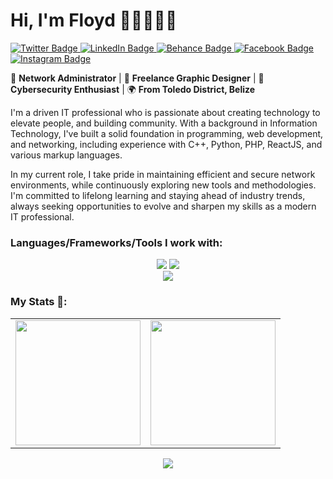 # Hi, I'm Floyd 👋🏽👨🏽‍💻    

<div id="badges">
    <a href="https://twitter.com/FloydDotDev">
        <img src="https://img.shields.io/badge/Twitter-blue?style=for-the-badge&logo=twitter&logoColor=white" alt="Twitter Badge"/>
    </a>

   <a href="https://www.linkedin.com/in/floyd-ack-28b5a11a0/">
       <img src="https://img.shields.io/badge/LinkedIn-blue?style=for-the-badge&logo=linkedin&logoColor=white" alt="LinkedIn Badge"/>
   </a>

  <a href="https://www.behance.net/floydack">
      <img src="https://img.shields.io/badge/Behance-1769FF?style=for-the-badge&logo=behance&logoColor=white" alt="Behance Badge"/>
  </a>

  <a href="https://www.facebook.com/jason.ack/">
    <img src="https://img.shields.io/badge/Facebook-1877F2?style=for-the-badge&logo=facebook&logoColor=white" alt="Facebook Badge"/>
  </a>

  <a href="https://www.instagram.com/floyd.ck/">
    <img src="https://img.shields.io/badge/Instagram-E4405F?style=for-the-badge&logo=instagram&logoColor=white" alt="Instagram Badge"/>
  </a>
</div>

<p>🔧 <strong>Network Administrator</strong> | 🎨 <strong>Freelance Graphic Designer</strong> | 🔐 <strong>Cybersecurity Enthusiast</strong> | 🌍 <strong>From Toledo District, Belize</strong></p>

<p> I'm a driven IT professional who is passionate about creating technology to elevate people, and building community. With a background in Information Technology, I've built a solid foundation in programming, web development, and networking, including experience with C++, Python, PHP, ReactJS, and various markup languages. </p>

<p> In my current role, I take pride in maintaining efficient and secure network environments, while continuously exploring new tools and methodologies. I'm committed to lifelong learning and staying ahead of industry trends, always seeking opportunities to evolve and sharpen my skills as a modern IT professional.</p>

<h3>Languages/Frameworks/Tools I work with:</h3>
<div align="center">
    <img src="https://skillicons.dev/icons?i=vscode,qt,github,stackoverflow,cpp,py,figma,javascript,html,css,react,bootstrap" />
    <img src="https://skillicons.dev/icons?i=linux,windows,aws,ubuntu,firebase,gcp,nodejs,mongodb,mysql,go,php,powershell" /><br>
    <img src="https://skillicons.dev/icons?i=ps,ai,pr,ae,xd,blender,discord" /><br>
</div>

<!--
<p> 
  <img alt="React" src="https://img.shields.io/badge/-React-45b8d8?style=flat-square&logo=react&logoColor=white" />
  <img alt="Docker" src="https://img.shields.io/badge/-Docker-46a2f1?style=flat-square&logo=docker&logoColor=white" />
  <img alt="github actions" src="https://img.shields.io/badge/-Github_Actions-2088FF?style=flat-square&logo=github-actions&logoColor=white" />
  <img alt="git" src="https://img.shields.io/badge/-Git-F05032?style=flat-square&logo=git&logoColor=white" />
  <img alt="html5" src="https://img.shields.io/badge/-HTML5-E34F26?style=flat-square&logo=html5&logoColor=white" />
  <img alt="Prettier" src="https://img.shields.io/badge/-Prettier-F7B93E?style=flat-square&logo=prettier&logoColor=white" />
  <img alt="MongoDB" src="https://img.shields.io/badge/-MongoDB-13aa52?style=flat-square&logo=mongodb&logoColor=white" />
  <img alt="Nodejs" src="https://img.shields.io/badge/-Nodejs-43853d?style=flat-square&logo=Node.js&logoColor=white" />
</p>
-->

<!-- [![trophy](https://github-profile-trophy.vercel.app/?username=jaesonnn&row=1&theme=onedark)](https://github.com/jaesonnn/github-profile-trophy) -->

### My Stats 🚀:

<table cellpadding="0">
  <tr style="padding: 0">
    <!-- GitHub Stats Card -->  
    <td valign="top"><img height="200" src="https://github-readme-stats.vercel.app/api?username=jaesonnn&show_icons=true&theme=radical#gh-dark-mode-only"/></td>
    <!-- GitHub Top Language Card -->
    <td valign="top"><img height="200" src="https://github-readme-stats.vercel.app/api/top-langs/?username=jaesonnn&layout=compact&theme=radical&custom_title=Languages"/></td>
  </tr>
</table>

<p align="center">
  <img src="https://github-readme-streak-stats.herokuapp.com?user=jaesonnn&&theme=dark&show_icons=true)](https://git.io/streak-stats" />  
